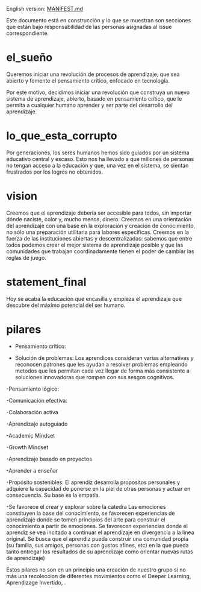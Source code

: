 English version: [MANIFEST.md](../MANIFESTO.md)

Este documento está en construcción y lo que se muestran son secciones que están bajo responsabilidad de las personas asignadas al issue correspondiente. 

# el_sueño

Queremos iniciar una revolución de procesos de aprendizaje, que sea abierto y fomente el pensamiento crítico, enfocado en tecnología.

Por este motivo, decidimos iniciar una revolución que construya un nuevo sistema de aprendizaje, abierto, basado en pensamiento crítico, que le permita a cualquier humano aprender y ser parte del desarrollo del aprendizaje.

# lo_que_esta_corrupto

Por generaciones, los seres humanos hemos sido guiados por un sistema educativo central y escaso. Esto nos ha llevado a que millones de personas no tengan acceso a la educación y que, una vez en el sistema, se sientan frustrados por los logros no obtenidos. 

# vision

Creemos que el aprendizaje debería ser accesible para todos, sin importar dónde naciste, color y, mucho menos, dinero. Creemos en una orientación del aprendizaje con una base en la exploración y creación de conocimiento, no sólo una preparación utilitaria para labores específicas. Creemos en la fuerza de las instituciones abiertas y descentralizadas: sabemos que entre todos podemos crear el mejor sistema de aprendizaje posible y que las comunidades que trabajan coordinadamente tienen el poder de cambiar las reglas de juego.

# statement_final

Hoy se acaba la educación que encasilla y empieza el aprendizaje que descubre del máximo potencial del ser humano.


# pilares

- Pensamiento crítico: 

- Solución de problemas: Los aprendices consideran varias alternativas y reconocen patrones que les ayudan a resolver problemas empleando metodos que les permitan cada vez llegar de forma más consistente a soluciones innovadoras que rompen con sus sesgos cognitivos.

-Pensamiento lógico:

-Comunicación efectiva:

-Colaboración activa

-Aprendizaje autoguiado

-Academic Mindset

-Growth Mindset

-Aprendizaje basado en proyectos

-Aprender a enseñar

-Propósito sostenibles: El aprendiz desarrolla propositos personales y adquiere la capacidad de ponerse en la piel de otras personas y actuar en consecuencia. Su base es la empatía.

-Se favorece el crear y explorar sobre la catedra
Las emociones constituyen la base del conocimiento, se favorecen experiencias de aprendizaje donde se tomen principios del arte para construir el conocimiento a partir de emociones.
Se favorecen experiencias donde el aprendiz se vea incitado a continuar el aprendizaje en divergencia a la linea original.
Se busca que el aprendiz pueda construir una comunidad propia (su familia, sus amigos, personas con gustos afines, etc) en la que pueda tanto entregar los resultados de su aprendizaje como orientar nuevas rutas de aprendizaje)

Estos pilares no son en un principio una creación de nuestro grupo si no más una recoleccion de diferentes movimientos como el Deeper Learning, Aprendizage Invertido, <poner mas>.
